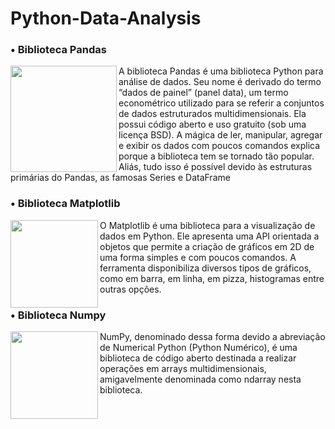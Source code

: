# Python-Data-Analysis

### • Biblioteca Pandas

<img src="https://user-images.githubusercontent.com/22967736/174169967-14addb48-5f00-4d6d-bace-c7751a97b029.jpg" width="170px"   align="left">
A biblioteca Pandas é uma biblioteca Python para análise de dados. Seu nome é derivado do termo “dados de painel” (panel data), um termo econométrico utilizado para se referir a conjuntos de dados estruturados multidimensionais. Ela possui código aberto e uso gratuito (sob uma licença BSD).
A mágica de ler, manipular, agregar e exibir os dados com poucos comandos explica porque a biblioteca tem se tornado tão popular. Aliás, tudo isso é possível devido às estruturas primárias do Pandas, as famosas Series e DataFrame
<br>

### • Biblioteca Matplotlib

<img src="https://user-images.githubusercontent.com/22967736/174171744-051b839f-ae5c-47a7-b035-3bef9bff588f.jpeg" width="140px" align="left">
O Matplotlib é uma biblioteca para a visualização de dados em Python. Ele apresenta uma API orientada a objetos que permite a criação de gráficos em 2D de uma forma simples e com poucos comandos. A ferramenta disponibiliza diversos tipos de gráficos, como em barra, em linha, em pizza, histogramas entre outras opções.
<br>


### • Biblioteca Numpy

<img src="https://user-images.githubusercontent.com/22967736/174174272-20026959-8d82-4413-bcfa-abfd87d5b155.png" width="140px" align="left">
NumPy, denominado dessa forma devido a abreviação de Numerical Python (Python Numérico), é uma biblioteca de código aberto destinada a realizar operações em arrays multidimensionais, amigavelmente denominada como ndarray nesta biblioteca.

